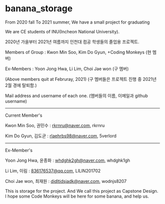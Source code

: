 # banana_storage
From 2020 fall To 2021 summer, We have a small project for graduating

We are CE students of INU(Incheon National University).

2020년 가을부터 2021년 여름까지 인천대 컴공 학생들의 졸업용 프로젝트.

Members of Group : Kwon Min Soo, Kim Do Gyun,       +Coding Monkeys   (현 멤버)

Ex-Members : Yoon Jong Hwa, Li Lim, Choi Jae won     (구 멤버)

(Above members quit at Februray, 2021)   (구 멤버들은 프로젝트 진행 중 2021년 2월 경에 탈퇴함.)

Mail address and username of each one.    (멤버들의 이름, 이메일과 github username)

---------------------------------------------------------
Current Member's 

Kwon Min Soo, 권민수 : rkrnru@naver.com, rkrnru

Kim Do Gyun, 김도균 : rlaehrbs98@naver.com, 5verlord 


---------------------------------------------------------

Ex-Member's

Yoon Jong Hwa, 윤종화 : whdghk2gh@naver.com, whdghk1gh

Li Lim, 이림 : 836176537@qq.com, LILIN201702

Choi Jae won, 최재원 : didltidsjadk@naver.com, wodnjs8207




This is storage for the project. And We call this project as Capstone Design. I hope some Code Monkeys will be here for some banana, and help us.

